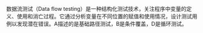 数据流测试（Data flow testing）是一种结构化测试技术，关注程序中变量的定义、使用和消亡过程。它通过分析变量在不同位置的赋值和使用情况，设计测试用例以发现潜在错误。A描述的是基础路径测试，B是条件覆盖，D是循环测试。